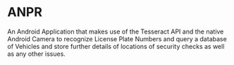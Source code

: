 # ANPR
An Android Application that makes use of the Tesseract API and the native Android Camera to recognize License Plate Numbers and query a database of Vehicles and store further details of locations of security checks as well as any other issues.
